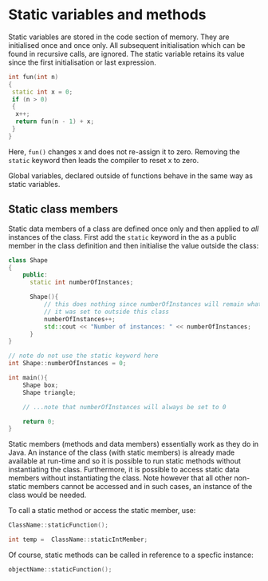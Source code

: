 # Static variables and methods #

Static variables are stored in the code section of memory. They are initialised once and once only. All subsequent initialisation which can be found in recursive calls, are ignored. The static variable retains its value since the first initialisation or last expression.

```cpp
int fun(int n)
{
 static int x = 0;
 if (n > 0)
 {
  x++;
  return fun(n - 1) + x;
 }
}
```

Here, `fun()` changes x and does not re-assign it to zero. Removing the `static` keyword then leads the compiler to reset x to zero.

Global variables, declared outside of functions behave in the same way as static variables.

## Static class members ##

Static data members of a class are defined once only and then applied to _all_ instances of the class. First add the `static` keyword in the as a public member in the class definition and then initialise the value outside the class:

```cpp
class Shape
{
    public:
      static int numberOfInstances;

      Shape(){
          // this does nothing since numberOfInstances will remain whatever 
          // it was set to outside this class
          numberOfInstances++;
          std::cout << "Number of instances: " << numberOfInstances;
      }
}

// note do not use the static keyword here
int Shape::numberOfInstances = 0;

int main(){
    Shape box;
    Shape triangle;

    // ...note that numberOfInstances will always be set to 0

    return 0;
}
```

Static members (methods and data members) essentially work as they do in Java. An instance of the class (with static members) is already made available at run-time and so it is possible to run static methods without instantiating the class.
Furthermore, it is possible to access static data members without instantiating the class. Note however that all other non-static members cannot be accessed and in such cases, an instance of the class would be needed.

To call a static method or access the static member, use:

```cpp
ClassName::staticFunction();

int temp =  ClassName::staticIntMember;
```

Of course, static methods can be called in reference to a specfic instance:

```cpp
objectName::staticFunction();
```
